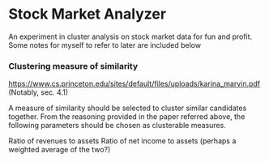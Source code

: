 # Stock Market Analyzer #
An experiment in cluster analysis on stock market data for fun and profit.
Some notes for myself to refer to later are included below


### Clustering measure of similarity ###

https://www.cs.princeton.edu/sites/default/files/uploads/karina_marvin.pdf
(Notably, sec. 4.1)

A measure of similarity should be selected to cluster similar candidates 
together. From the reasoning provided in the paper referred above, the 
following parameters should be chosen as clusterable measures.

Ratio of revenues to assets
Ratio of net income to assets
(perhaps a weighted average of the two?)
		    
